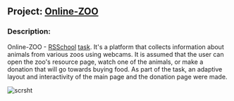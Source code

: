 ## Project: [Online-ZOO](https://wee-owl.github.io/online-zoo/pages/main.html)  

### Description:  
Online-ZOO - [RSSchool](https://rs.school/) [task](https://github.com/rolling-scopes-school/tasks/blob/master/stage1/stream2/online-zoo/README.md). It's a platform that collects information about animals from various zoos using webcams. It is assumed that the user can open the zoo's resource page, watch one of the animals, or make a donation that will go towards buying food. As part of the task, an adaptive layout and interactivity of the main page and the donation page were made.  

![scrsht](https://user-images.githubusercontent.com/95621680/191920265-bb84eeef-80fd-4d27-9a95-f81a55ab5147.png)  
